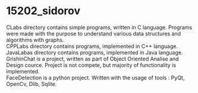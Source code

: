 # 15202_sidorov
CLabs directory contains simple programs, written in C language. Programs were made with the purpose to understand various data structures and algorithms with graphs. <br/>
CPPLabs directory contains programs, implemented in C++ language. <br/>
JavaLabas directory contains programs, implemented in Java language. <br/>
GrishinChat is a project, written as part of Object Oriented Analise and Design cource. Project is not compete, but majority of functionality is implemented.  <br/>
FaceDetection is a python project. Written with the usage of tools : PyQt, OpenCv, Dlib, Sqlite.
